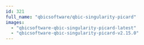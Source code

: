 ```yaml
---
id: 321
full_name: "qbicsoftware/qbic-singularity-picard"
images: 
  - "qbicsoftware-qbic-singularity-picard-latest"
  - "qbicsoftware-qbic-singularity-picard-v2.15.0"
---
```

